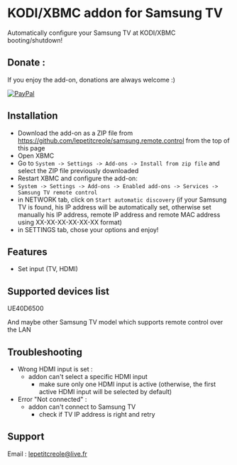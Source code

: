 KODI/XBMC addon for Samsung TV
==========================

Automatically configure your Samsung TV at KODI/XBMC booting/shutdown!

Donate :
------------
If you enjoy the add-on, donations are always welcome :)

[![PayPal]( https://www.paypalobjects.com/en_US/i/btn/btn_donate_LG.gif)](https://www.paypal.com/cgi-bin/webscr?cmd=_s-xclick&hosted_button_id=5VPCDAKJJVNV8)

Installation
------------
- Download the add-on as a ZIP file from https://github.com/lepetitcreole/samsung.remote.control from the top of this page 
- Open XBMC
 - Go to `System -> Settings -> Add-ons -> Install from zip file` and select the ZIP file previously downloaded
 -  Restart XBMC and configure the add-on:
   - `System -> Settings -> Add-ons -> Enabled add-ons -> Services -> Samsung TV remote control`
   - in NETWORK tab, click on `Start automatic discovery` (if your Samsung TV is found, his IP address will be automatically set, otherwise set manually his IP address, remote IP address and remote MAC address using XX-XX-XX-XX-XX-XX format)
   - in SETTINGS tab, chose your options and enjoy!

Features
------------
- Set input (TV, HDMI)

Supported devices list
------------
UE40D6500

And maybe other Samsung TV model which supports remote control over the LAN

Troubleshooting
------------
- Wrong HDMI input is set :
  - addon can't select a specific HDMI input
     - make sure only one HDMI input is active (otherwise, the first active HDMI input will be selected by default)
- Error "Not connected" :
  - addon can't connect to Samsung TV
     - check if TV IP address is right and retry

Support 
------------
Email : lepetitcreole@live.fr
